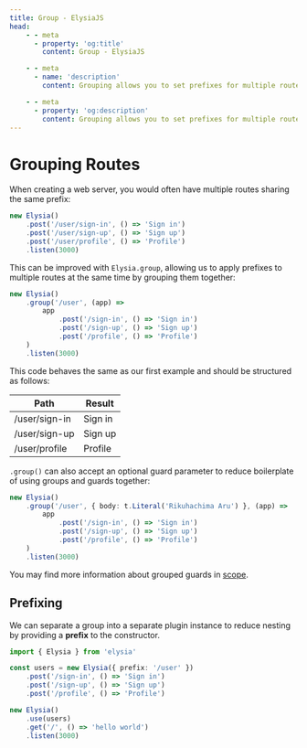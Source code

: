 ```yaml
---
title: Group - ElysiaJS
head:
    - - meta
      - property: 'og:title'
        content: Group - ElysiaJS

    - - meta
      - name: 'description'
        content: Grouping allows you to set prefixes for multiple routes at once, with ".group". Suppose you have many paths with the same prefix - instead of writing the same prefix multiple times, you can group them using a single ".group" method

    - - meta
      - property: 'og:description'
        content: Grouping allows you to set prefixes for multiple routes at once, with ".group". Suppose you have many paths with the same prefix - instead of writing the same prefix multiple times, you can group them using a single ".group" method
---
```


<script setup>
    import Playground from '../../components/nearl/playground.vue'
    import { Elysia } from 'elysia'

    const demo1 = new Elysia()
        .post('/user/sign-in', () => 'Sign in')
        .post('/user/sign-up', () => 'Sign up')
        .post('/user/profile', () => 'Profile')

    const demo2 = new Elysia()
        .group('/user', (app) =>
            app
                .post('/sign-in', () => 'Sign in')
                .post('/sign-up', () => 'Sign up')
                .post('/profile', () => 'Profile')
        )

    const users = new Elysia({ prefix: '/user' })
        .post('/sign-in', () => 'Sign in')
        .post('/sign-up', () => 'Sign up')
        .post('/profile', () => 'Profile')

    const demo3 = new Elysia()
        .get('/', () => 'hello world')
        .use(users)
</script>

# Grouping Routes

When creating a web server, you would often have multiple routes sharing the same prefix:

```typescript
new Elysia()
    .post('/user/sign-in', () => 'Sign in')
    .post('/user/sign-up', () => 'Sign up')
    .post('/user/profile', () => 'Profile')
    .listen(3000)
```

<Playground :elysia="demo1" />

This can be improved with `Elysia.group`, allowing us to apply prefixes to multiple routes at the same time by grouping them together:

```typescript
new Elysia()
    .group('/user', (app) =>
        app
            .post('/sign-in', () => 'Sign in')
            .post('/sign-up', () => 'Sign up')
            .post('/profile', () => 'Profile')
    )
    .listen(3000)
```

<Playground :elysia="demo2" />

This code behaves the same as our first example and should be structured as follows:

| Path          | Result  |
| ------------- | ------- |
| /user/sign-in | Sign in |
| /user/sign-up | Sign up |
| /user/profile | Profile |

`.group()` can also accept an optional guard parameter to reduce boilerplate of using groups and guards together:

```typescript
new Elysia()
    .group('/user', { body: t.Literal('Rikuhachima Aru') }, (app) =>
        app
            .post('/sign-in', () => 'Sign in')
            .post('/sign-up', () => 'Sign up')
            .post('/profile', () => 'Profile')
    )
    .listen(3000)
```

You may find more information about grouped guards in [scope](/essential/scope.html).

## Prefixing

We can separate a group into a separate plugin instance to reduce nesting by providing a **prefix** to the constructor.

```typescript
import { Elysia } from 'elysia'

const users = new Elysia({ prefix: '/user' })
    .post('/sign-in', () => 'Sign in')
    .post('/sign-up', () => 'Sign up')
    .post('/profile', () => 'Profile')

new Elysia()
    .use(users)
    .get('/', () => 'hello world')
    .listen(3000)
```

<Playground :elysia="demo3" />
